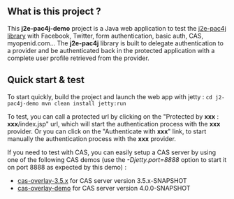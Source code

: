 ## What is this project ?

This **j2e-pac4j-demo** project is a Java web application to test the [j2e-pac4j library](https://github.com/leleuj/j2e-pac4j) with Facebook, Twitter, form authentication, basic auth, CAS, myopenid.com...
The **j2e-pac4j** library is built to delegate authentication to a provider and be authenticated back in the protected application with a complete user profile retrieved from the provider.

## Quick start & test

To start quickly, build the project and launch the web app with jetty : `cd j2-pac4j-demo
mvn clean install jetty:run`

To test, you can call a protected url by clicking on the "Protected by **xxx** : **xxx**/index.jsp" url, which will start the authentication process with the **xxx** provider.
Or you can click on the "Authenticate with **xxx**" link, to start manually the authentication process with the **xxx** provider.

If you need to test with CAS, you can easily setup a CAS server by using one of the following CAS demos (use the *-Djetty.port=8888* option to start it on port 8888 as expected by this demo) :
- [cas-overlay-3.5.x](https://github.com/leleuj/cas-overlay-3.5.x) for CAS server version 3.5.x-SNAPSHOT
- [cas-overlay-demo](https://github.com/leleuj/cas-overlay-demo) for CAS server version 4.0.0-SNAPSHOT

